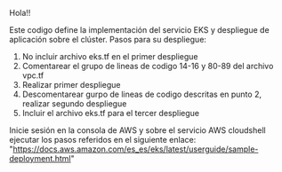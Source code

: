 Hola!!

Este codigo define la implementación del servicio EKS y despliegue de aplicación sobre el clúster.
Pasos para su despliegue:

1. No incluir archivo eks.tf en el primer despliegue
2. Comentarear el grupo de lineas de codigo 14-16 y 80-89 del archivo vpc.tf
3. Realizar primer despliegue
4. Descomentarear gurpo de lineas de codigo descritas en punto 2, realizar segundo despliegue
5. Incluir el archivo eks.tf para el tercer despliegue


Inicie sesión en la consola de AWS y sobre el servicio AWS cloudshell ejecutar los pasos referidos en el siguiente enlace:
"https://docs.aws.amazon.com/es_es/eks/latest/userguide/sample-deployment.html"



